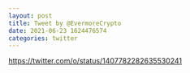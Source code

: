 ```yaml
--- 
layout: post 
title: Tweet by @EvermoreCrypto 
date: 2021-06-23 1624476574 
categories: twitter 
--- 
```

https://twitter.com/o/status/1407782282635530241